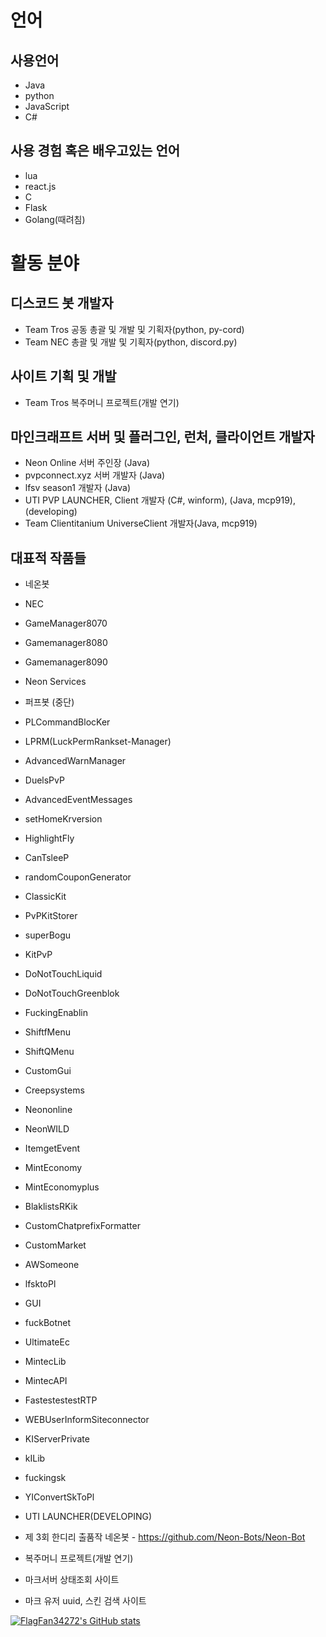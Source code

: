 # 언어
## 사용언어
- Java
- python
- JavaScript
- C#
## 사용 경험 혹은 배우고있는 언어
- lua
- react.js
- C
- Flask
- Golang(때려침)


# 활동 분야
## 디스코드 봇 개발자
- Team Tros 공동 총괄 및 개발 및 기획자(python, py-cord)
- Team NEC 총괄 및 개발 및 기획자(python, discord.py)

## 사이트 기획 및 개발
- Team Tros 복주머니 프로젝트(개발 연기)

## 마인크래프트 서버 및 플러그인, 런처, 클라이언트 개발자
- Neon Online 서버 주인장 (Java)
- pvpconnect.xyz 서버 개발자 (Java)
- lfsv season1 개발자 (Java)
- UTI PVP LAUNCHER,  Client 개발자 (C#, winform), (Java, mcp919), (developing)
- Team Clientitanium UniverseClient 개발자(Java, mcp919)

## 대표적 작품들
- 네온봇
- NEC
- GameManager8070
- Gamemanager8080
- Gamemanager8090
- Neon Services
- 퍼프봇 (중단)

- PLCommandBlocKer
- LPRM(LuckPermRankset-Manager) 
- AdvancedWarnManager
- DuelsPvP
- AdvancedEventMessages
- setHomeKrversion
- HighlightFly
- CanTsleeP
- randomCouponGenerator
- ClassicKit
- PvPKitStorer
- superBogu
- KitPvP
- DoNotTouchLiquid
- DoNotTouchGreenblok
- FuckingEnablin
- ShiftfMenu
- ShiftQMenu
- CustomGui
- Creepsystems
- Neononline
- NeonWILD
- ItemgetEvent
- MintEconomy
- MintEconomyplus
- BlaklistsRKik
- CustomChatprefixFormatter
- CustomMarket
- AWSomeone
- lfsktoPl
- GUI
- fuckBotnet
- UltimateEc
- MintecLib
- MintecAPI
- FastestestestRTP
- WEBUserInformSiteconnector
- KIServerPrivate
- kILib
- fuckingsk
- YIConvertSkToPl

- UTI LAUNCHER(DEVELOPING)

- 제 3회 한디리 출품작 네온봇 - https://github.com/Neon-Bots/Neon-Bot
- 복주머니 프로젝트(개발 연기)
- 마크서버 상태조회 사이트
- 마크 유저 uuid, 스킨 검색 사이트







[![FlagFan34272's GitHub stats](https://github-readme-stats.vercel.app/api?username=FlagFan34272)](https://github.com/FlagFan34272/github-readme-stats)

<!---
FlagFan34272/FlagFan34272 is a ✨ special ✨ repository because its `README.md` (this file) appears on your GitHub profile.
You can click the Preview link to take a look at your changes.
--->


